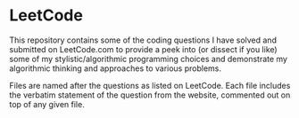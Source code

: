 # LeetCode

This repository contains some of the coding questions I have solved and submitted on LeetCode.com to provide a peek into (or dissect if you like) some of my stylistic/algorithmic programming choices and demonstrate my algorithmic thinking and approaches to various problems. 

Files are named after the questions as listed on LeetCode. Each file includes the verbatim statement of the question from the website, commented out on top of any given file. 
